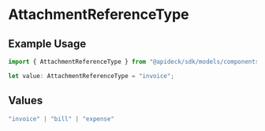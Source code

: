 # AttachmentReferenceType

## Example Usage

```typescript
import { AttachmentReferenceType } from "@apideck/sdk/models/components";

let value: AttachmentReferenceType = "invoice";
```

## Values

```typescript
"invoice" | "bill" | "expense"
```
